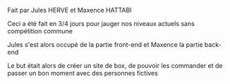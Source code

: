 Fait par Jules HERVE et Maxence HATTABI

Ceci a été fait en 3/4 jours pour jauger nos niveaux actuels sans compétition commune

Jules s'est alors occupé de la partie front-end et Maxence la partie back-end

Le but était alors de créer un site de box, de pouvoir les commander et de passer un bon moment avec des personnes fictives
